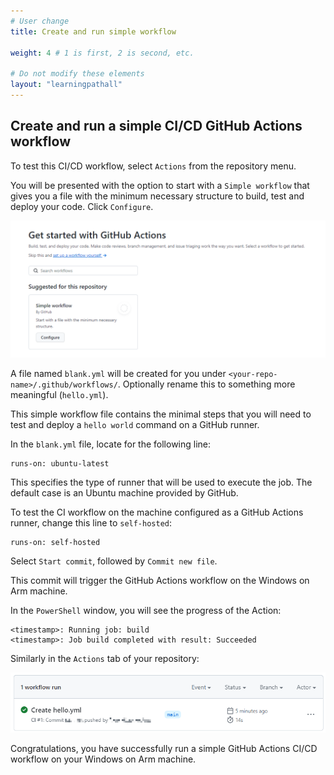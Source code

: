 ```yaml
---
# User change
title: Create and run simple workflow

weight: 4 # 1 is first, 2 is second, etc.

# Do not modify these elements
layout: "learningpathall"
---
```

## Create and run a simple CI/CD GitHub Actions workflow

To test this CI/CD workflow, select `Actions` from the repository menu.

You will be presented with the option to start with a `Simple workflow` that gives you a file with the minimum necessary structure to build, test and deploy your code. Click  `Configure`.

![ghrunner3 #center](Images/ghrunner_3.png)

A file named `blank.yml` will be created for you under `<your-repo-name>/.github/workflows/`. Optionally rename this to something more meaningful (`hello.yml`).

This simple workflow file contains the minimal steps that you will need to test and deploy a `hello world` command on a GitHub runner.

In the `blank.yml` file, locate for the following line:

```console
runs-on: ubuntu-latest
```

This specifies the type of runner that will be used to execute the job. The default case is an Ubuntu machine provided by GitHub.

To test the CI workflow on the machine configured as a GitHub Actions runner, change this line to `self-hosted`:

```console
runs-on: self-hosted
```

Select `Start commit`, followed by `Commit new file`.

This commit will trigger the GitHub Actions workflow on the Windows on Arm machine.

In the `PowerShell` window, you will see the progress of the Action:
```output
<timestamp>: Running job: build
<timestamp>: Job build completed with result: Succeeded
```
Similarly in the `Actions` tab of your repository:

![actions #center](Images/actions.png)

 Congratulations, you have successfully run a simple GitHub Actions CI/CD workflow on your Windows on Arm machine.
